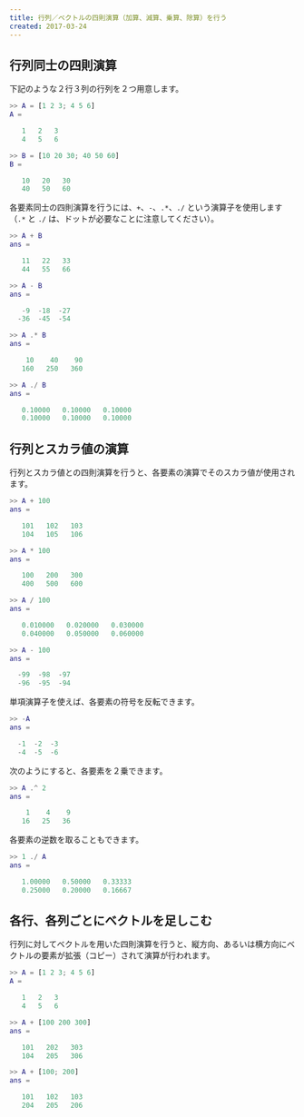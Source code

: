 ```yaml
---
title: 行列／ベクトルの四則演算（加算、減算、乗算、除算）を行う
created: 2017-03-24
---
```


行列同士の四則演算
----

下記のような２行３列の行列を２つ用意します。

~~~ matlab
>> A = [1 2 3; 4 5 6]
A =

   1   2   3
   4   5   6

>> B = [10 20 30; 40 50 60]
B =

   10   20   30
   40   50   60
~~~

各要素同士の四則演算を行うには、`+`、`-`、`.*`、`./` という演算子を使用します（`.*` と `./` は、ドットが必要なことに注意してください）。

~~~ matlab
>> A + B
ans =

   11   22   33
   44   55   66

>> A - B
ans =

   -9  -18  -27
  -36  -45  -54

>> A .* B
ans =

    10    40    90
   160   250   360

>> A ./ B
ans =

   0.10000   0.10000   0.10000
   0.10000   0.10000   0.10000
~~~


行列とスカラ値の演算
----

行列とスカラ値との四則演算を行うと、各要素の演算でそのスカラ値が使用されます。

~~~ matlab
>> A + 100
ans =

   101   102   103
   104   105   106

>> A * 100
ans =

   100   200   300
   400   500   600

>> A / 100
ans =

   0.010000   0.020000   0.030000
   0.040000   0.050000   0.060000

>> A - 100
ans =

  -99  -98  -97
  -96  -95  -94
~~~

単項演算子を使えば、各要素の符号を反転できます。

~~~ matlab
>> -A
ans =

  -1  -2  -3
  -4  -5  -6
~~~

次のようにすると、各要素を２乗できます。

~~~ matlab
>> A .^ 2
ans =

    1    4    9
   16   25   36
~~~

各要素の逆数を取ることもできます。

~~~ matlab
>> 1 ./ A
ans =

   1.00000   0.50000   0.33333
   0.25000   0.20000   0.16667
~~~


各行、各列ごとにベクトルを足しこむ
----

行列に対してベクトルを用いた四則演算を行うと、縦方向、あるいは横方向にベクトルの要素が拡張（コピー）されて演算が行われます。

~~~ matlab
>> A = [1 2 3; 4 5 6]
A =

   1   2   3
   4   5   6

>> A + [100 200 300]
ans =

   101   202   303
   104   205   306

>> A + [100; 200]
ans =

   101   102   103
   204   205   206
~~~

